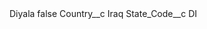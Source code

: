 <?xml version="1.0" encoding="UTF-8"?>
<CustomMetadata xmlns="http://soap.sforce.com/2006/04/metadata" xmlns:xsi="http://www.w3.org/2001/XMLSchema-instance" xmlns:xsd="http://www.w3.org/2001/XMLSchema">
    <label>Diyala</label>
    <protected>false</protected>
    <values>
        <field>Country__c</field>
        <value xsi:type="xsd:string">Iraq</value>
    </values>
    <values>
        <field>State_Code__c</field>
        <value xsi:type="xsd:string">DI</value>
    </values>
</CustomMetadata>
